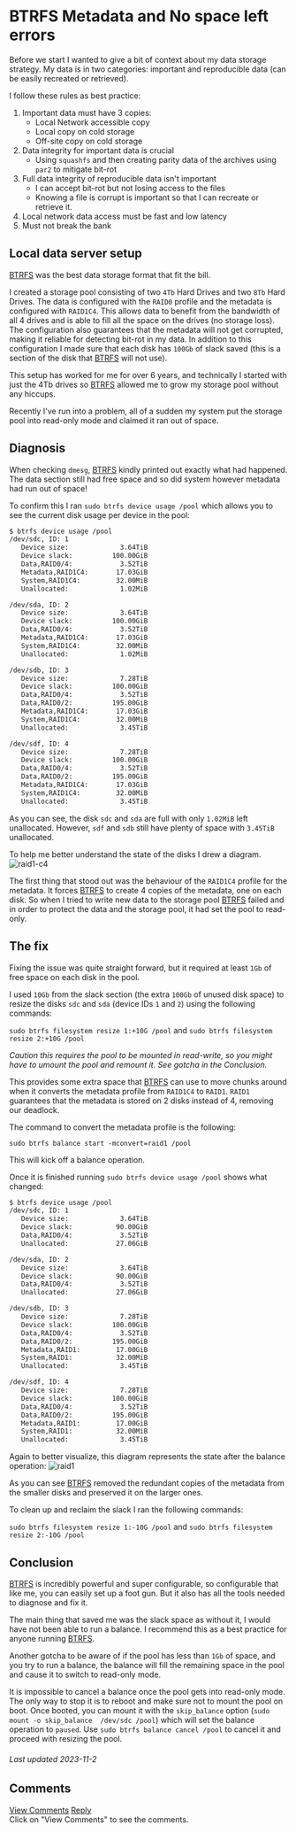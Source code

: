 # BTRFS Metadata and No space left errors

Before we start I wanted to give a bit of context about my data storage strategy.
My data is in two categories: important and reproducible data (can be easily recreated or retrieved).

I follow these rules as best practice:

1.  Important data must have 3 copies:
    - Local Network accessible copy
    - Local copy on cold storage
    - Off-site copy on cold storage
2.  Data integrity for important data is crucial
    - Using `squashfs` and then creating parity data of the archives using `par2` to mitigate bit-rot
3.  Full data integrity of reproducible data isn't important
    - I can accept bit-rot but not losing access to the files
    - Knowing a file is corrupt is important so that I can recreate or retrieve it.
4.  Local network data access must be fast and low latency
5.  Must not break the bank

## Local data server setup

[BTRFS](https://btrfs.readthedocs.io/en/latest/Introduction.html) was the best data storage format that fit the bill.

I created a storage pool consisting of two `4Tb` Hard Drives and two `8Tb` Hard Drives. The data is configured with the `RAID0` profile and the metadata is configured with `RAID1C4`. This allows data to benefit from the bandwidth of all 4 drives and is able to fill all the space on the drives (no storage loss). The configuration also guarantees that the metadata will not get corrupted, making it reliable for detecting bit-rot in my data. In addition to this configuration I made sure that each disk has `100Gb` of slack saved (this is a section of the disk that [BTRFS](https://btrfs.readthedocs.io/en/latest/Introduction.html) will not use).

This setup has worked for me for over 6 years, and technically I started with just the 4Tb drives so [BTRFS](https://btrfs.readthedocs.io/en/latest/Introduction.html) allowed me to grow my storage pool without any hiccups.

Recently I've run into a problem, all of a sudden my system put the storage pool into read-only mode and claimed it ran out of space.

## Diagnosis

When checking `dmesg`, [BTRFS](https://btrfs.readthedocs.io/en/latest/Introduction.html) kindly printed out exactly what had happened. The data section still had free space and so did system however metadata had run out of space!

To confirm this I ran `sudo btrfs device usage /pool`
which allows you to see the current disk usage per device in the pool:

```bash
$ btrfs device usage /pool
/dev/sdc, ID: 1
   Device size:             3.64TiB
   Device slack:          100.00GiB
   Data,RAID0/4:            3.52TiB
   Metadata,RAID1C4:       17.03GiB
   System,RAID1C4:         32.00MiB
   Unallocated:             1.02MiB

/dev/sda, ID: 2
   Device size:             3.64TiB
   Device slack:          100.00GiB
   Data,RAID0/4:            3.52TiB
   Metadata,RAID1C4:       17.03GiB
   System,RAID1C4:         32.00MiB
   Unallocated:             1.02MiB

/dev/sdb, ID: 3
   Device size:             7.28TiB
   Device slack:          100.00GiB
   Data,RAID0/4:            3.52TiB
   Data,RAID0/2:          195.00GiB
   Metadata,RAID1C4:       17.03GiB
   System,RAID1C4:         32.00MiB
   Unallocated:             3.45TiB

/dev/sdf, ID: 4
   Device size:             7.28TiB
   Device slack:          100.00GiB
   Data,RAID0/4:            3.52TiB
   Data,RAID0/2:          195.00GiB
   Metadata,RAID1C4:       17.03GiB
   System,RAID1C4:         32.00MiB
   Unallocated:             3.45TiB
```

As you can see, the disk `sdc` and `sda` are full with only `1.02MiB` left unallocated. However, `sdf` and `sdb` still have plenty of space with `3.45TiB` unallocated.

To help me better understand the state of the disks I drew a diagram.
![raid1-c4](../assets/pool-raid1c4.jpg)

The first thing that stood out was the behaviour of the `RAID1C4` profile for the metadata. It forces [BTRFS](https://btrfs.readthedocs.io/en/latest/Introduction.html) to create 4 copies of the metadata, one on each disk. So when I tried to write new data to the storage pool [BTRFS](https://btrfs.readthedocs.io/en/latest/Introduction.html) failed and in order to protect the data and the storage pool, it had set the pool to read-only.

## The fix

Fixing the issue was quite straight forward, but it required at least `1Gb` of free space on each disk in the pool.

I used `10Gb` from the slack section (the extra `100Gb` of unused disk space) to resize the disks `sdc` and `sda` (device IDs `1` and `2`) using the following commands:

`sudo btrfs filesystem resize 1:+10G /pool` and `sudo btrfs filesystem resize 2:+10G /pool`

_Caution this requires the pool to be mounted in read-write, so you might have to umount the pool and remount it. See gotcha in the Conclusion._

This provides some extra space that [BTRFS](https://btrfs.readthedocs.io/en/latest/Introduction.html) can use to move chunks around when it converts the metadata profile from `RAID1C4` to `RAID1`.
`RAID1` guarantees that the metadata is stored on 2 disks instead of 4, removing our deadlock.

The command to convert the metadata profile is the following:

`sudo btrfs balance start -mconvert=raid1 /pool`

This will kick off a balance operation.

Once it is finished running `sudo btrfs device usage /pool` shows what changed:

```bash
$ btrfs device usage /pool
/dev/sdc, ID: 1
   Device size:             3.64TiB
   Device slack:           90.00GiB
   Data,RAID0/4:            3.52TiB
   Unallocated:            27.06GiB

/dev/sda, ID: 2
   Device size:             3.64TiB
   Device slack:           90.00GiB
   Data,RAID0/4:            3.52TiB
   Unallocated:            27.06GiB

/dev/sdb, ID: 3
   Device size:             7.28TiB
   Device slack:          100.00GiB
   Data,RAID0/4:            3.52TiB
   Data,RAID0/2:          195.00GiB
   Metadata,RAID1:         17.00GiB
   System,RAID1:           32.00MiB
   Unallocated:             3.45TiB

/dev/sdf, ID: 4
   Device size:             7.28TiB
   Device slack:          100.00GiB
   Data,RAID0/4:            3.52TiB
   Data,RAID0/2:          195.00GiB
   Metadata,RAID1:         17.00GiB
   System,RAID1:           32.00MiB
   Unallocated:             3.45TiB
```

Again to better visualize, this diagram represents the state after the balance operation:
![raid1](../assets/pool-raid1.jpg)

As you can see [BTRFS](https://btrfs.readthedocs.io/en/latest/Introduction.html) removed the redundant copies of the metadata from the smaller disks and preserved it on the larger ones.

To clean up and reclaim the slack I ran the following commands:

`sudo btrfs filesystem resize 1:-10G /pool` and `sudo btrfs filesystem resize 2:-10G /pool`

## Conclusion

[BTRFS](https://btrfs.readthedocs.io/en/latest/Introduction.html) is incredibly powerful and super configurable, so configurable that like me, you can easily set up a foot gun. But it also has all the tools needed to diagnose and fix it.

The main thing that saved me was the slack space as without it, I would have not been able to run a balance. I recommend this as a best practice for anyone running [BTRFS](https://btrfs.readthedocs.io/en/latest/Introduction.html).

Another gotcha to be aware of if the pool has less than `1Gb` of space, and you try to run a balance, the balance will fill the remaining space in the pool and cause it to switch to read-only mode.

It is impossible to cancel a balance once the pool gets into read-only mode. The only way to stop it is to reboot and make sure not to mount the pool on boot. Once booted, you can mount it with the `skip_balance` option (`sudo mount -o skip_balance  /dev/sdc /pool`) which will set the balance operation to `paused`. Use `sudo btrfs balance cancel /pool` to cancel it and proceed with resizing the pool.

###### Last updated 2023-11-2

<!-- begin comments -->
<!-- comment blacklist -->
<script>BBB_MASTODON_COMMENTS_BLACKLIST = new Set([]);</script>
<h2>Comments</h2>
<a id="comments-view" href="https://fosstodon.org/@chimbosonic/111342471951670738" data-comments-id="111342471951670738">View Comments</a>
<a id="comments-reply" href="https://fosstodon.org/@chimbosonic/111342471951670738">Reply</a>
<div id="comments-container"></div>
<div id="comments-cta">Click on "View Comments" to see the comments.</div>
<!-- end comments -->
